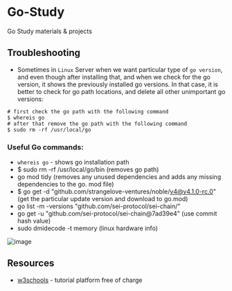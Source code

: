 # Go-Study
Go Study materials &amp; projects

## Troubleshooting

- Sometimes in `Linux` Server when we want particular type of `go version`, and even though after installing that, and when we check for the go version, it shows the previously installed go versions. In that case, it is better to check for go path locations, and delete all other unimportant go versions:

```
# first check the go path with the following command
$ whereis go
# after that remove the go path with the following command
$ sudo rm -rf /usr/local/go
```

### Useful Go commands:

- `whereis go` - shows go installation path
- $ sudo rm -rf /usr/local/go/bin (removes go path)
- go mod tidy (removes any unused dependencies and adds any missing dependencies to the go. mod file)                                                                                                                                                              
- $ go get -d "github.com/strangelove-ventures/noble/v4@v4.1.0-rc.0" (get the particular update version and download to go.mod)
- go list -m -versions "github.com/sei-protocol/sei-chain/" 
- go get -u "github.com/sei-protocol/sei-chain@7ad39e4" (use commit hash value)
- sudo dmidecode -t memory (linux hardware info)

![image](https://github.com/afa-farkhod/Go-Study/assets/24220136/6ac2ec90-6bb1-47b9-9308-dea0ba1fcf7a)

## Resources

- [w3schools](https://www.w3schools.com/java/default.asp) - tutorial platform free of charge
